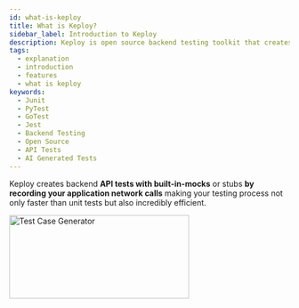 ```yaml
---
id: what-is-keploy
title: What is Keploy?
sidebar_label: Introduction to Keploy
description: Keploy is open source backend testing toolkit that creates tests and mocks faster than unit tests, from user-traffic.
tags:
  - explanation
  - introduction
  - features
  - what is keploy
keywords:
  - Junit
  - PyTest
  - GoTest
  - Jest
  - Backend Testing
  - Open Source
  - API Tests
  - AI Generated Tests
---
```


Keploy creates backend **API tests with built-in-mocks** or stubs **by recording your application network
calls** making your testing process not only faster than unit tests but also incredibly efficient.

<img src="/gif/record-tc.gif" alt="Test Case Generator" width="80%" height="150" />
